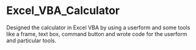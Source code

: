 # Excel_VBA_Calculator
Designed the calculator in Excel VBA by using a userform and some tools like a frame, text box, command button and wrote code for the userform and particular tools. 
